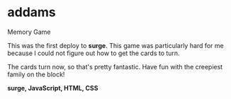 # addams
Memory Game

This was the first deploy to **surge**. 
This game was particularly hard for me because I could not figure out how to get the cards to turn.

The cards turn now, so that's pretty fantastic. Have fun with the creepiest family on the block!


**surge, JavaScript, HTML, CSS**
